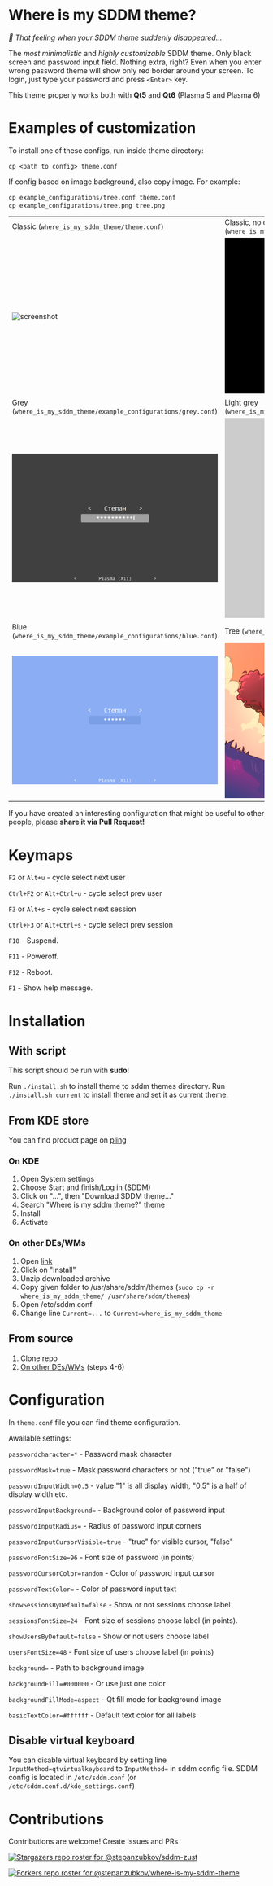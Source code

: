 # Where is my SDDM theme?
*:eyes: That feeling when your SDDM theme suddenly disappeared...*

The *most minimalistic* and *highly customizable* SDDM theme. Only black screen and password input field. Nothing extra, right? Even when you enter wrong password theme will show only red border around your screen. To login, just type your password and press `<Enter>` key.

This theme properly works both with **Qt5** and **Qt6** (Plasma 5 and Plasma 6)

# Examples of customization
To install one of these configs, run inside theme directory:
```shell
cp <path to config> theme.conf
```
If config based on image background, also copy image. For example:
```shell
cp example_configurations/tree.conf theme.conf
cp example_configurations/tree.png tree.png
```
| | |
---|---
Classic (`where_is_my_sddm_theme/theme.conf`) | Classic, no cursor (`where_is_my_sddm_theme/example_configurations/classic_nocursor.conf`)
![screenshot](./where_is_my_sddm_theme/screenshot.png) | ![screenshot](./screenshots/classic_nocursor.png)
Grey (`where_is_my_sddm_theme/example_configurations/grey.conf`) | Light grey (`where_is_my_sddm_theme/example_configurations/lightgrey.conf`)
![screenshot](./screenshots/grey.png) | ![screenshot](./screenshots/lightgrey.png)
Blue (`where_is_my_sddm_theme/example_configurations/blue.conf`) |  Tree (`where_is_my_sddm_theme/example_configurations/tree.conf`)
![screenshot](./screenshots/blue.png) | ![screenshot](./screenshots/tree.png)

If you have created an interesting configuration that might be useful to other people, please **share it via Pull Request!**

# Keymaps

`F2` or `Alt+u` - cycle select next user

`Ctrl+F2` or `Alt+Ctrl+u` - cycle select prev user

`F3` or `Alt+s` - cycle select next session

`Ctrl+F3` or `Alt+Ctrl+s` - cycle select prev session

`F10` - Suspend.

`F11` - Poweroff.

`F12` - Reboot.

`F1` - Show help message.

# Installation

## With script

This script should be run with **sudo**!

Run `./install.sh` to install theme to sddm themes directory.
Run `./install.sh current` to install theme and set it as current theme.

## From KDE store
You can find product page on [pling](https://www.pling.com/p/2011322/)
### On KDE
1. Open System settings
2. Choose Start and finish/Log in (SDDM)
3. Click on "...", then "Download SDDM theme..."
4. Search "Where is my sddm theme?" theme
5. Install
6. Activate

### On other DEs/WMs
1. Open [link](https://www.pling.com/p/2011322/)
2. Click on "Install"
3. Unzip downloaded archive
4. Copy given folder to /usr/share/sddm/themes (`sudo cp -r where_is_my_sddm_theme/ /usr/share/sddm/themes`)
5. Open /etc/sddm.conf
6. Change line `Current=...` to `Current=where_is_my_sddm_theme`

## From source
1. Clone repo
2. [On other DEs/WMs](#on-other-deswms) (steps 4-6)

# Configuration
In `theme.conf` file you can find theme configuration.

Awailable settings:

`passwordcharacter=*` - Password mask character

`passwordMask=true` - Mask password characters or not ("true" or "false")

`passwordInputWidth=0.5` - value "1" is all display width, "0.5" is a half of display width etc.

`passwordInputBackground=` - Background color of password input

`passwordInputRadius=` - Radius of password input corners

`passwordInputCursorVisible=true` - "true" for visible cursor, "false"

`passwordFontSize=96` - Font size of password (in points)

`passwordCursorColor=random` - Color of password input cursor

`passwordTextColor=` - Color of password input text

`showSessionsByDefault=false` - Show or not sessions choose label

`sessionsFontSize=24` - Font size of sessions choose label (in points).

`showUsersByDefault=false` - Show or not users choose label

`usersFontSize=48` - Font size of users choose label (in points)

`background=` - Path to background image

`backgroundFill=#000000` - Or use just one color

`backgroundFillMode=aspect` - Qt fill mode for background image

`basicTextColor=#ffffff` - Default text color for all labels

## Disable virtual keyboard

You can disable virtual keyboard by setting line `InputMethod=qtvirtualkeyboard`
to `InputMethod=` in sddm config file. SDDM config is located in `/etc/sddm.conf`
(or `/etc/sddm.conf.d/kde_settings.conf`)

# Contributions

Contributions are welcome! Create Issues and PRs

[![Stargazers repo roster for @stepanzubkov/sddm-zust](https://reporoster.com/stars/stepanzubkov/where-is-my-sddm-theme)](https://github.com/stepanzubkov/where-is-my-sddm-theme/stargazers)

[![Forkers repo roster for @stepanzubkov/where-is-my-sddm-theme](https://reporoster.com/forks/stepanzubkov/where-is-my-sddm-theme)](https://github.com/stepanzubkov/where-is-my-sddm-theme/network/members)
